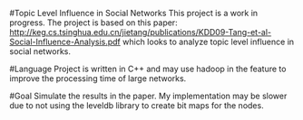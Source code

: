 #Topic Level Influence in Social Networks
This project is a work in progress.
The project is based on this paper: http://keg.cs.tsinghua.edu.cn/jietang/publications/KDD09-Tang-et-al-Social-Influence-Analysis.pdf
which looks to analyze topic level influence in social networks.

#Language
Project is written in C++ and may use hadoop in the feature to improve the processing time of large networks.

#Goal
Simulate the results in the paper. My implementation may be slower due to not using the leveldb library to create bit maps for the nodes.